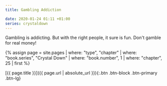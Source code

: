 ```yaml
---
title: Gambling Addiction

date: 2020-01-24 01:11 +01:00
series: crystaldown
---
```

Gambling is addicting.
But with the right people, it sure is fun.
Don't gamble for real money!

{% assign page = site.pages
  | where: "type", "chapter"
  | where: "book.series", "Crystal Down"
  | where: "book.number", 1
  | where: "chapter", 25
  | first %}

[{{ page.title }}]({{ page.url | absolute_url }}){:.btn .btn-block .btn-primary .btn-lg}
<!--more-->

